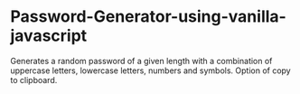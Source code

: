 # Password-Generator-using-vanilla-javascript
 Generates a random password of a given length with a combination of uppercase letters, lowercase letters, numbers and symbols.
 Option of copy to clipboard.
